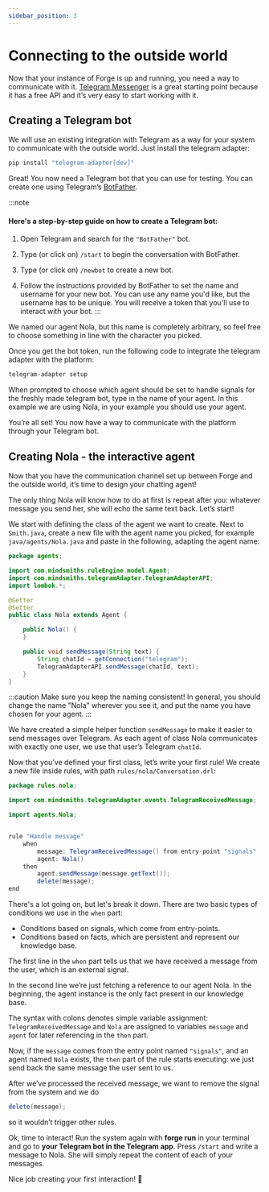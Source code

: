 ```yaml
---
sidebar_position: 3
---
```


# Connecting to the outside world

Now that your instance of Forge is up and running, you need a way to communicate with it.
[Telegram Messenger](https://telegram.org/) is a great starting point because it has a free API and it’s very easy to start working with it.

## Creating a Telegram bot

We will use an existing integration with Telegram as a way for your system to communicate with the outside world. Just install the telegram adapter:

```bash title="Terminal"
pip install "telegram-adapter[dev]"
```

Great! You now need a Telegram bot that you can use for testing. You can create one using Telegram’s [BotFather](https://core.telegram.org/bots). 

:::note 
#### Here's a step-by-step guide on how to create a Telegram bot:

1. Open Telegram and search for the `"BotFather"` bot.

2. Type (or click on) `/start` to begin the conversation with BotFather.

3. Type (or click on) `/newbot` to create a new bot.

4. Follow the instructions provided by BotFather to set the name and username for your new bot. You can use any name you'd like, but the username has to be unique.
You will receive a token that you'll use to interact with your bot.
:::

We named our agent Nola, but this name is completely arbitrary, so feel free to choose something in line with the character you picked.


Once you get the bot token, run the following code to integrate the telegram adapter with the platform:

```bash title="Terminal"
telegram-adapter setup
```

When prompted to choose which agent should be set to handle signals for the freshly made telegram bot, type in the name of your agent. In this example we are using Nola, in your example you should use your agent.

You’re all set! You now have a way to communicate with the platform through your Telegram bot.

## Creating Nola - the interactive agent

Now that you have the communication channel set up between Forge and the outside world, it’s time to design your chatting agent!

The only thing Nola will know how to do at first is repeat after you: whatever message you send her, she will echo the same text back. Let’s start!

We start with defining the class of the agent we want to create. Next to `Smith.java`, create a new file with the agent name you picked, for example ```java/agents/Nola.java``` and paste in the following, adapting the agent name:


```java title="java/agents/Nola.java"
package agents;

import com.mindsmiths.ruleEngine.model.Agent;
import com.mindsmiths.telegramAdapter.TelegramAdapterAPI;
import lombok.*;

@Getter
@Setter
public class Nola extends Agent {

    public Nola() {
    }

    public void sendMessage(String text) {
        String chatId = getConnection("telegram");
        TelegramAdapterAPI.sendMessage(chatId, text);
    }
}
```

:::caution
Make sure you keep the naming consistent!
In general, you should change the name "Nola" wherever you see it, and put the name you have chosen for your agent.
:::

We have created a simple helper function ```sendMessage``` to make it easier to send messages over Telegram.
As each agent of class Nola communicates with exactly one user, we use that user’s Telegram ```chatId```. 

Now that you’ve defined your first class, let’s write your first rule! We create a new file inside rules, with path ```rules/nola/Conversation.drl```:

```java title="rules/nola/Conversation.drl"
package rules.nola;

import com.mindsmiths.telegramAdapter.events.TelegramReceivedMessage;

import agents.Nola;


rule "Handle message"
    when
        message: TelegramReceivedMessage() from entry-point "signals"
        agent: Nola()
    then
        agent.sendMessage(message.getText());
        delete(message);
end
```

There's a lot going on, but let's break it down. There are two basic types of conditions we use in the ```when``` part:
* Conditions based on signals, which come from entry-points.
* Conditions based on facts, which are persistent and represent our knowledge base.


The first line in the ```when``` part tells us that we have received a message from the user, which is an external signal.


In the second line we’re just fetching a reference to our agent Nola. In the beginning, the agent instance is the only fact present in our knowledge base.

The syntax with colons denotes simple variable assignment: ```TelegramReceivedMessage``` and ``Nola`` are assigned
to variables ```message``` and ```agent``` for later referencing in the ```then``` part.

Now, if the ```message``` comes from the entry point named ```"signals"```, and an agent named ```Nola``` exists,
the ```then``` part of the rule starts executing: we just send back the same message the user sent to us.


After we’ve processed the received message, we want to remove the signal from the system and we do 
```java
delete(message);
```

so it wouldn’t trigger other rules.

Ok, time to interact! Run the system again with **forge run** in your terminal and go to **your Telegram bot in the Telegram app**.
Press ```/start``` and write a message to Nola. She will simply repeat the content of each of your messages.

Nice job creating your first interaction! 🎉
